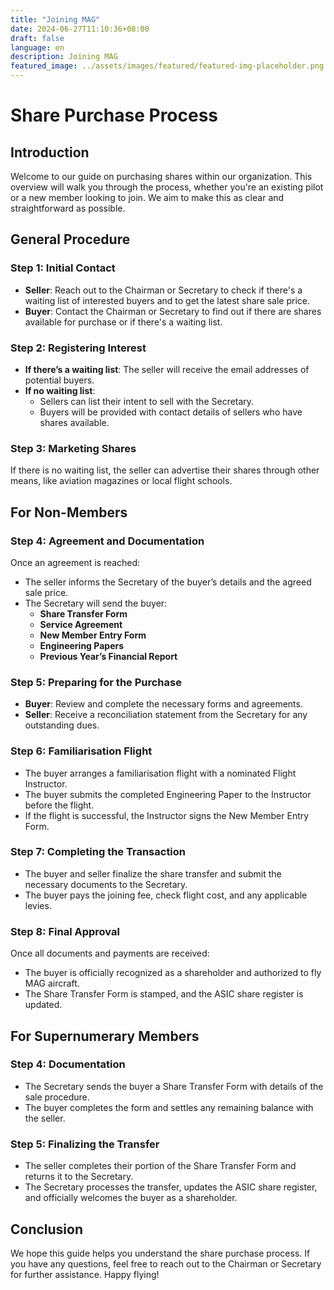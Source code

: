 ```yaml
---
title: "Joining MAG"
date: 2024-06-27T11:10:36+08:00
draft: false
language: en
description: Joining MAG
featured_image: ../assets/images/featured/featured-img-placeholder.png
---
```


# Share Purchase Process

## Introduction
Welcome to our guide on purchasing shares within our organization. This overview will walk you through the process, whether you're an existing pilot or a new member looking to join. We aim to make this as clear and straightforward as possible.

## General Procedure

### Step 1: Initial Contact
- **Seller**: Reach out to the Chairman or Secretary to check if there's a waiting list of interested buyers and to get the latest share sale price.
- **Buyer**: Contact the Chairman or Secretary to find out if there are shares available for purchase or if there's a waiting list.

### Step 2: Registering Interest
- **If there’s a waiting list**: The seller will receive the email addresses of potential buyers.
- **If no waiting list**: 
  - Sellers can list their intent to sell with the Secretary.
  - Buyers will be provided with contact details of sellers who have shares available.

### Step 3: Marketing Shares
If there is no waiting list, the seller can advertise their shares through other means, like aviation magazines or local flight schools. 

## For Non-Members

### Step 4: Agreement and Documentation
Once an agreement is reached:
- The seller informs the Secretary of the buyer’s details and the agreed sale price.
- The Secretary will send the buyer:
  - **Share Transfer Form**
  - **Service Agreement**
  - **New Member Entry Form**
  - **Engineering Papers**
  - **Previous Year’s Financial Report**

### Step 5: Preparing for the Purchase
- **Buyer**: Review and complete the necessary forms and agreements.
- **Seller**: Receive a reconciliation statement from the Secretary for any outstanding dues.

### Step 6: Familiarisation Flight
- The buyer arranges a familiarisation flight with a nominated Flight Instructor.
- The buyer submits the completed Engineering Paper to the Instructor before the flight.
- If the flight is successful, the Instructor signs the New Member Entry Form.

### Step 7: Completing the Transaction
- The buyer and seller finalize the share transfer and submit the necessary documents to the Secretary.
- The buyer pays the joining fee, check flight cost, and any applicable levies.

### Step 8: Final Approval
Once all documents and payments are received:
- The buyer is officially recognized as a shareholder and authorized to fly MAG aircraft.
- The Share Transfer Form is stamped, and the ASIC share register is updated.

## For Supernumerary Members

### Step 4: Documentation
- The Secretary sends the buyer a Share Transfer Form with details of the sale procedure.
- The buyer completes the form and settles any remaining balance with the seller.

### Step 5: Finalizing the Transfer
- The seller completes their portion of the Share Transfer Form and returns it to the Secretary.
- The Secretary processes the transfer, updates the ASIC share register, and officially welcomes the buyer as a shareholder.

## Conclusion
We hope this guide helps you understand the share purchase process. If you have any questions, feel free to reach out to the Chairman or Secretary for further assistance. Happy flying!
